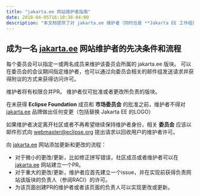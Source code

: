 ```yaml
---
title: "jakarta.ee 网站维护者指南"
date: 2018-04-05T16:10:38-04:00
description: "本文档提供了对 jakarta.ee 维护者（同时也是 **Jakarta EE 工作组委员会** 成员）的简要介绍"
---
```


## 成为一名 [jakarta.ee](https://jakarta.ee) 网站维护者的先决条件和流程

每个委员会可以指定一或两名成员来维护该委员会所属的 jakarta.ee 版块。
可以在委员会的会议期间指定维护者，也可以通过向委员会相关的邮件组发送请求并获得附议的方式来获得访问许可。

维护者将有权限合并PR。
维护者仅可批准或者更改所负责的版块。

在未获得 **Eclipse Foundation** 成员和 **市场委员会** 的批准之前，维护者不得对 [jakarta.ee](https://jakarta.ee) 品牌做出任何变更（包括替换 Jakarta EE 的LOGO）

如果维护者决定离开社区或者不再希望继续保持维护者身份，相关 **委员会** 应该以邮件形式向 webmaster@eclipse.org 提出请求以回收用户的维护者许可。

向 [jakarta.ee](https://jakarta.ee) 网站添加更新和更改的流程：

- 对于微小的更改/更新，比如修正拼写错误，社区成员或者维护者可以在 [jakarta.ee](https://jakarta.ee) 网站建立一个PR。
- 对于重大的更改/更新，维护者应首先建立一个issue，并在实现前获得负责网站该版块的负责人（参阅RACI）的许可。
- 为该页面创建PR的维护者或者该页面的负责人可以实现更改或更新。